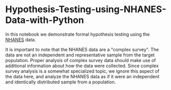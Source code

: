 # Hypothesis-Testing-using-NHANES-Data-with-Python




In this notebook we demonstrate formal hypothesis testing using the [NHANES](https://www.cdc.gov/nchs/nhanes/index.htm) data.

It is important to note that the NHANES data are a "complex survey".  The data are not an independent and representative sample from the target population.  Proper analysis of complex survey data should make use of additional information about how the data were collected.  Since complex survey analysis is a somewhat specialized topic, we ignore this aspect of the data here, and analyze the NHANES data as if it were an independent and identically distributed sample from a population.
